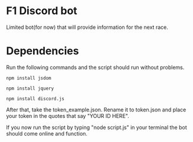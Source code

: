 # F1 Discord bot

Limited bot(for now) that will provide information for the next race.

# Dependencies

Run the following commands and the script should run without problems.

`npm install jsdom`

`npm install jquery`

`npm install discord.js`

After that, take the token_example.json. Rename it to token.json and place your token in the quotes that say "YOUR ID HERE".

If you now run the script by typing "node script.js" in your terminal the bot should come online and function.
